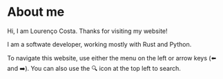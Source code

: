 # About me

Hi, I am Lourenço Costa. Thanks for visiting my website!

I am a softwate developer, working mostly with Rust and Python.

To navigate this website, use either the menu on the left or arrow keys (⬅️ and ➡️). You can also use the 🔍 icon at the top left to search.
